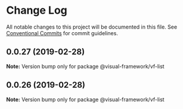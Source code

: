 # Change Log

All notable changes to this project will be documented in this file.
See [Conventional Commits](https://conventionalcommits.org) for commit guidelines.

## 0.0.27 (2019-02-28)

**Note:** Version bump only for package @visual-framework/vf-list





## 0.0.26 (2019-02-28)

**Note:** Version bump only for package @visual-framework/vf-list
